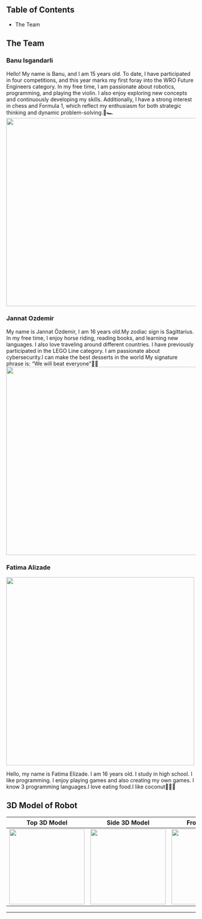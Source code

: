 Table of Contents
-----------------------------------------------------------------------------------------------------------------------------------------------------------------------------------
- The Team


The Team
-----------------------------------------------------------------------------------------------------------------------------------------------------------------------
### Banu Isgandarli

Hello! My name is Banu, and I am 15 years old. To date, I have participated in four competitions, and this year marks my first foray into the WRO Future Engineers category. In my free time, I am passionate about robotics, programming, and playing the violin. I also enjoy exploring new concepts and continuously developing my skills. Additionally, I have a strong interest in chess and Formula 1, which reflect my enthusiasm for both strategic thinking and dynamic problem-solving.🎀🏎
<img src="https://github.com/user-attachments/assets/c712b4af-d562-49f1-a2df-c94210ad522f" width="600px" height="500px"/>



### Jannat Ozdemir

My name is Jannat Özdemir, I am 16 years old.My zodiac sign is Sagittarius. In my free time, I enjoy horse riding, reading books, and learning new languages. I also love traveling around different countries. I have previously participated in the LEGO Line category. I am passionate about cybersecurity.l can make the best desserts in the world My signature phrase is: “We will beat everyone"💅💎
<img src="https://github.com/user-attachments/assets/7d52f428-0e74-4901-9b23-cc38ac3ba7bd" width="600px" height="500px"/>



### Fatima Alizade

<img src="https://github.com/user-attachments/assets/d2b35b94-d2f3-4203-85ee-5a1d0a4a79e7" width="500px" height="500px"/>



Hello, my name is Fatima Elizade. I am 16 years old. I study in high school. I like programming. I enjoy playing games and also creating my own games. I know 3 programming languages.I love eating food.I like coconut🥥🫶🏿




3D Model of Robot
-----------------------------------------------------------------------------------------------------------------------------------------------------------------------
| Top 3D Model | Side 3D Model | Front 3D Model | Isometric 3D Model |
|--------------|---------------|----------------|----------------|
| <img src="https://github.com/user-attachments/assets/3022cd89-6f7f-4c03-b50d-51091934c3ac" width="200"/> | <img src="https://github.com/user-attachments/assets/42a4a9e2-2a62-4ac1-b08d-6e0914a790e9" width="200"/> | <img src="https://github.com/user-attachments/assets/97e87bd3-68e6-482d-ac02-700d0cf6718d" width="200"/> | <img src="https://github.com/user-attachments/assets/02416aa0-53ec-409b-bdfa-e27084d24a1f" width="200"/> |
-----------------------------------------------------------------------






